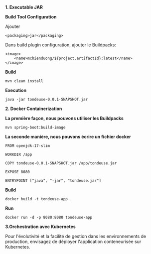 **1. Executable JAR**

**Build Tool Configuration**

Ajouter 
```
<packaging>jar</packaging>
```

Dans build plugin configuration, ajouter le Buildpacks:
```
<image>
	<name>mchienduong/${project.artifactId}:latest</name>
</image>
```
     
**Build**

```
mvn clean install
```

**Execution**

```
java -jar tondeuse-0.0.1-SNAPSHOT.jar
```

**2. Docker Containerization**

**La première façon, nous pouvons utiliser les Buildpacks**

```
mvn spring-boot:build-image
```

**La seconde manière, nous pouvons écrire un fichier docker**

```
FROM openjdk:17-slim

WORKDIR /app

COPY tondeuse-0.0.1-SNAPSHOT.jar /app/tondeuse.jar

EXPOSE 8080

ENTRYPOINT ["java", "-jar", "tondeuse.jar"]
```

**Build**

```
docker build -t tondeuse-app .
```

**Run**

```
docker run -d -p 8080:8080 tondeuse-app
```

**3.Orchestration avec Kubernetes**

Pour l'évolutivité et la facilité de gestion dans les environnements de production, envisagez de déployer l'application conteneurisée sur Kubernetes.
